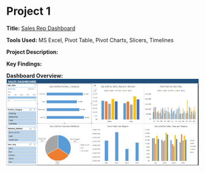 # Project 1

**Title:** [Sales Rep Dashboard](https://github.com/Stanleye87/github.io/blob/main/sales_data_raw_Done.xlsx)

**Tools Used:** MS Excel, Pivot Table, Pivot Charts, Slicers, Timelines

**Project Description:** 

**Key Findings:**

**Dashboard Overview:** 
![Rep](Reps.PNG)
